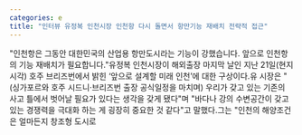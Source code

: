 ```yaml
---
categories: e
title: "인터뷰 유정복 인천시장 인천항 다시 돌면서 항만기능 재배치 전략적 접근"
---
```

"인천항은 그동안 대한민국의 산업용 항만도시라는 기능이 강했습니다. 앞으로 인천항의 기능 재배치가 필요합니다."유정복 인천시장이 해외출장 마지막 날인 지난 21일(현지 시각) 호주 브리즈번에서 밝힌 ‘앞으로 설계할 미래 인천’에 대한 구상이다.유 시장은 "(싱가포르와 호주 시드니·브리즈번 출장 공식일정을 마치며) 우리가 갖고 있는 기존의 사고 틀에서 벗어날 필요가 있다는 생각을 갖게 됐다"며 "바다나 강의 수변공간이 갖고 있는 경쟁력을 극대화 하는 게 굉장히 중요한 것 같다"고 말했다.그는 "인천의 해양조건은 얼마든지 창조형 도시로